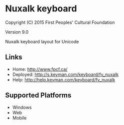 Nuxalk keyboard
======================

Copyright (C) 2015 First Peoples' Cultural Foundation

Version 9.0

Nuxalk keyboard layout for Unicode

Links
-----

 * Home:     <http://www.fpcf.ca/>
 * Deployed: <http://s.keyman.com/keyboard/fv_nuxalk>
 * Help:     <http://help.keyman.com/keyboard/fv_nuxalk>
 
Supported Platforms
-------------------

 * Windows
 * Web
 * Mobile
